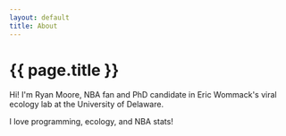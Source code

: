 ```yaml
---
layout: default
title: About
---
```


# {{ page.title }}

Hi!  I'm Ryan Moore, NBA fan and PhD candidate in Eric Wommack's viral ecology lab at the University of Delaware.

I love programming, ecology, and NBA stats!